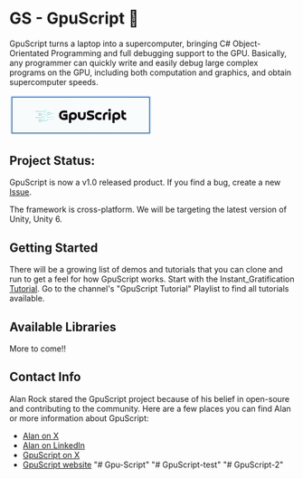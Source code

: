 # GS - GpuScript :rocket:

GpuScript turns a laptop into a supercomputer, bringing C# Object-Orientated Programming and full debugging support to the GPU. Basically, any programmer can quickly write and easily debug large complex programs on the GPU, including both computation and graphics, and obtain supercomputer speeds.

<img src="images/GpuScript.jpg" width=50% height=50%>

## Project Status:

GpuScript is now a v1.0 released product. If you find a bug, create a new [Issue](https://github.com/Alan-Rock-GS/GS/issues).

The framework is cross-platform. We will be targeting the latest version of Unity, Unity 6. 

## Getting Started

There will be a growing list of demos and tutorials that you can clone and run to get a feel for how GpuScript works. Start with the Instant_Gratification [Tutorial](https://www.youtube.com/@GpuScript/playlists). Go to the channel's "GpuScript Tutorial" Playlist to find all tutorials available.

## Available Libraries

More to come!!

## Contact Info

Alan Rock stared the GpuScript project because of his belief in open-soure and contributing to the community. Here are a few places you can find Alan or more information about GpuScript:

* [Alan on X](https://x.com/Alan_Rock_GS)
* [Alan on LinkedIn](https://www.linkedin.com/in/alan-rock-8062921/)
* [GpuScript on X](https://x.com/GpuScript)
* [GpuScript website](https://GpuScript.com/)
"# Gpu-Script" 
"# GpuScript-test" 
"# GpuScript-2" 
